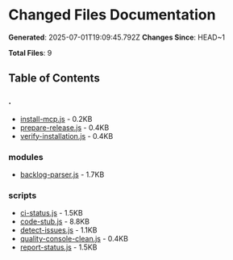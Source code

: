 # Changed Files Documentation

**Generated**: 2025-07-01T19:09:45.792Z
**Changes Since**: HEAD~1

**Total Files**: 9

## Table of Contents

### .

- [install-mcp.js](./install-mcp.md) - 0.2KB
- [prepare-release.js](./prepare-release.md) - 0.4KB
- [verify-installation.js](./verify-installation.md) - 0.4KB

### modules

- [backlog-parser.js](./backlog-parser.md) - 1.7KB

### scripts

- [ci-status.js](./ci-status.md) - 1.5KB
- [code-stub.js](./code-stub.md) - 8.8KB
- [detect-issues.js](./detect-issues.md) - 1.1KB
- [quality-console-clean.js](./quality-console-clean.md) - 0.4KB
- [report-status.js](./report-status.md) - 1.5KB

